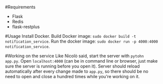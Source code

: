 #Requirements
- Flask
- Redis
- flask-restplus

#Usage
Install Docker.
Build Docker image: `sudo docker build -t notification_service`.
Run the docker image: `sudo docker run -p 4000:4000 notification_service`.

#Working on the service
Like Nicolò said, start the server with `pytohn app.py`.
Open `localhost:4000` (can be in command line or browser, just make sure the server is running before you open it).
Server should reload automatically after every change made to `app.py`, so there should be no need to open and close a hundred times while you're working on it.


